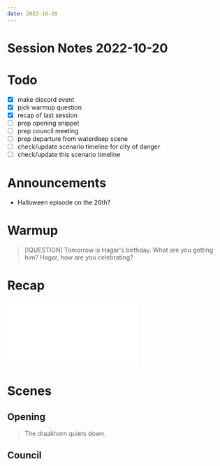 ```yaml
---
date: 2022-10-20
---
```

# Session Notes 2022-10-20
# Todo
- [x] make discord event
- [x] pick warmup question
- [x] recap of last session
- [ ] prep opening snippet
- [ ] prep council meeting
- [ ] prep departure from waterdeep scene
- [ ] check/update scenario timeline for city of danger
- [ ] check/update this scenario timeline
# Announcements
- Halloween episode on the 26th?
# Warmup
> [!QUESTION] Tomorrow is Hagar's birthday. What are you getting him? Hagar, how are you celebrating?
# Recap
![a3e26](../logbook/act-iii/a3e26.md)
# Scenes
## Opening
> The draakhorn quiets down.
## Council